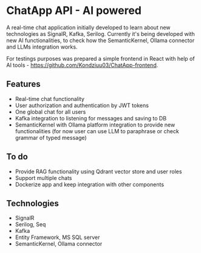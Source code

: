 # ChatApp API - AI powered

A real-time chat application initially developed to learn about new technologies as SignalR, Kafka, Serilog. Currently it's being developed with new AI functionalities, to check how the SemanticKernel, Ollama connector and LLMs integration works.

For testings purposes was prepared a simple frontend in React with help of AI tools - https://github.com/Kondziuu03/ChatApp-frontend.

## Features
- Real-time chat functionality
- User authorization and authentication by JWT tokens
- One global chat for all users
- Kafka integration to listening for messages and saving to DB
- SemanticKernel with Ollama platform integration to provide new functionalities (for now user can use LLM to paraphrase or check grammar of typed message)

## To do
- Provide RAG functionality using Qdrant vector store and user roles
- Support multiple chats
- Dockerize app and keep integration with other components

## Technologies
- SignalR
- Serilog, Seq
- Kafka
- Entity Framework, MS SQL server
- SemanticKernel, Ollama connector
